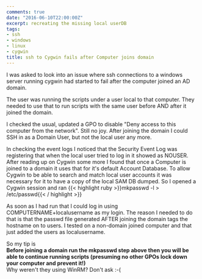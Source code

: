 ```yaml
---
comments: true
date: "2016-06-10T22:00:00Z"
excerpt: recreating the missing local userDB
tags:
- ssh
- windows
- linux
- cygwin
title: ssh to Cygwin fails after Computer joins domain
---
```


I was asked to look into an issue where ssh connections to a windows server running cygwin had started to fail after the computer joined an AD domain.


The user was running the scripts under a user local to that computer.  They needed to use that to run scripts with the same user before AND after it joined the domain.


I checked the usual, updated a GPO to disable "Deny access to this computer from the network".  Still no joy.
After joining the domain I could SSH in as a Domain User, but not the local user any more.


In checking the event logs I noticed that the Security Event Log was registering that when the local user tried to log in it showed as NOUSER.
After reading up on Cygwin some more I found that once a Computer is joined to a domain it uses that for it's default Account Database.  To allow
Cygwin to be able to search and match local user accounts it was necessary for it to have a copy of the local SAM DB dumped.
So I opened a Cygwin session and ran
{{< highlight ruby >}}mkpasswd -l > /etc/passwd{{< / highlight >}}

As soon as I had run that I could log in using COMPUTERNAME+localusername as my login.
The reason I needed to do that is that the passwd file generated AFTER joining the domain tags the hostname on to users.
I tested on a non-domain joined computer and that just added the users as localusername.  

So my tip is  
**Before joining a domain run the mkpasswd step above then you will be able to continue running scripts (presuming no other GPOs lock down your computer and prevent it!)**  
Why weren't they using WinRM? Don't ask :-(
